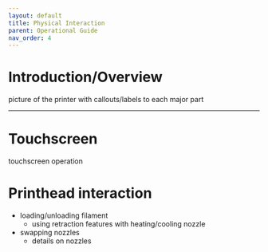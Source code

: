 ```yaml
---
layout: default
title: Physical Interaction
parent: Operational Guide
nav_order: 4
---
```


# Introduction/Overview

picture of the printer with callouts/labels to each major part

---
# Touchscreen
 
touchscreen operation

# Printhead interaction
- loading/unloading filament
    - using retraction features with heating/cooling nozzle
- swapping nozzles
    - details on nozzles
